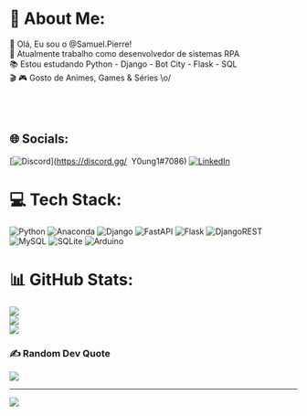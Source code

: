 # 💫 About Me:
👋 Olá, Eu sou o @Samuel.Pierre!<br>🤖 Atualmente trabalho como desenvolvedor de sistemas RPA<br>📚 Estou estudando Python - Django - Bot City - Flask - SQL<br>🎬 🎮 Gosto de Animes, Games & Séries \o/<br><br><br><br>


## 🌐 Socials:
[![Discord](https://img.shields.io/badge/Discord-%237289DA.svg?logo=discord&logoColor=white)](https://discord.gg/ ﻿ Y0ung1#7086) [![LinkedIn](https://img.shields.io/badge/LinkedIn-%230077B5.svg?logo=linkedin&logoColor=white)](https://linkedin.com/in/https://www.linkedin.com/in/pierresam14/) 

# 💻 Tech Stack:
![Python](https://img.shields.io/badge/python-3670A0?style=for-the-badge&logo=python&logoColor=ffdd54) ![Anaconda](https://img.shields.io/badge/Anaconda-%2344A833.svg?style=for-the-badge&logo=anaconda&logoColor=white) ![Django](https://img.shields.io/badge/django-%23092E20.svg?style=for-the-badge&logo=django&logoColor=white) ![FastAPI](https://img.shields.io/badge/FastAPI-005571?style=for-the-badge&logo=fastapi) ![Flask](https://img.shields.io/badge/flask-%23000.svg?style=for-the-badge&logo=flask&logoColor=white) ![DjangoREST](https://img.shields.io/badge/DJANGO-REST-ff1709?style=for-the-badge&logo=django&logoColor=white&color=ff1709&labelColor=gray) ![MySQL](https://img.shields.io/badge/mysql-%2300f.svg?style=for-the-badge&logo=mysql&logoColor=white) ![SQLite](https://img.shields.io/badge/sqlite-%2307405e.svg?style=for-the-badge&logo=sqlite&logoColor=white) ![Arduino](https://img.shields.io/badge/-Arduino-00979D?style=for-the-badge&logo=Arduino&logoColor=white)
# 📊 GitHub Stats:
![](https://github-readme-stats.vercel.app/api?username=Samuel-pierre&theme=dracula&hide_border=false&include_all_commits=true&count_private=true)<br/>
![](https://github-readme-streak-stats.herokuapp.com/?user=Samuel-pierre&theme=dracula&hide_border=false)<br/>
![](https://github-readme-stats.vercel.app/api/top-langs/?username=Samuel-pierre&theme=dracula&hide_border=false&include_all_commits=true&count_private=true&layout=compact)

### ✍️ Random Dev Quote
![](https://quotes-github-readme.vercel.app/api?type=horizontal&theme=radical)

---
[![](https://visitcount.itsvg.in/api?id=Samuel-pierre&icon=0&color=0)](https://visitcount.itsvg.in)

<!-- Proudly created with GPRM ( https://gprm.itsvg.in ) -->

